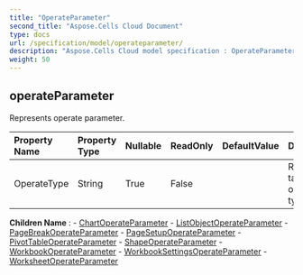 ```yaml
---
title: "OperateParameter"
second_title: "Aspose.Cells Cloud Document"
type: docs
url: /specification/model/operateparameter/
description: "Aspose.Cells Cloud model specification : OperateParameter. Effortlessly handle Excel and other spreadsheet documents with features like opening, generating, editing, splitting, merging, comparing, and converting."
weight: 50
---
```


## **operateParameter**

Represents operate parameter. 

| Property Name | Property Type | Nullable |  ReadOnly | DefaultValue | Description | 
| :- | :- | :- |:- |  :- | :- |
| OperateType | String | True |  False |  | Represents task operate type. |  

**Children Name** : 
	-  [ChartOperateParameter](chartoperateparameter) 
	-  [ListObjectOperateParameter](listobjectoperateparameter) 
	-  [PageBreakOperateParameter](pagebreakoperateparameter) 
	-  [PageSetupOperateParameter](pagesetupoperateparameter) 
	-  [PivotTableOperateParameter](pivottableoperateparameter) 
	-  [ShapeOperateParameter](shapeoperateparameter) 
	-  [WorkbookOperateParameter](workbookoperateparameter) 
	-  [WorkbookSettingsOperateParameter](workbooksettingsoperateparameter) 
	-  [WorksheetOperateParameter](worksheetoperateparameter) 
